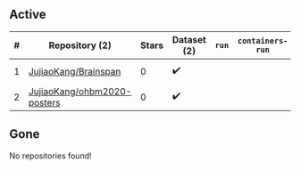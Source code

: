 ## Active
| # | Repository (2) | Stars | Dataset (2) | `run` | `containers-run` | Last Modified |
| --- | --- | --- | --- | --- | --- | --- |
| 1 | [JujiaoKang/Brainspan](https://github.com/JujiaoKang/Brainspan) | 0 | :heavy_check_mark: |  |  | 2020-01-17 19:28:52+00:00 |
| 2 | [JujiaoKang/ohbm2020-posters](https://github.com/JujiaoKang/ohbm2020-posters) | 0 | :heavy_check_mark: |  |  | 2022-06-25 13:52:15+00:00 |

## Gone
No repositories found!

